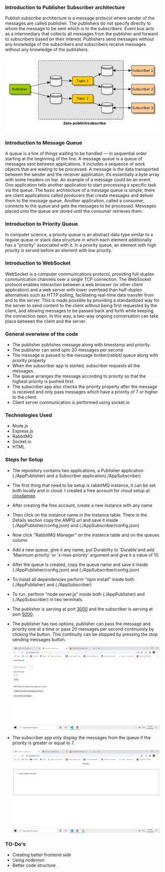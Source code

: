 ### Introduction to Publisher Subscriber architecture

Publish subscribe architecture is a message protocol where sender of the messages are called publisher. The publishers do not specify directly to whom the message to be sent which is to the subscribers. Event bus acts as a intermediary that collects all messages from the publisher and forward to subscribers based on their interest. Publishers send messages without any knowledge of the subscribers and subscribers receive messages without any knowledge of the publishers.

   <img src="./images/pubsubarc.png" />

### Introduction to Message Queue

A queue is a line of things waiting to be handled — in sequential order starting at the beginning of the line. A message queue is a queue of messages sent between applications. It includes a sequence of work objects that are waiting to be processed. A message is the data transported between the sender and the receiver application; it’s essentially a byte array with some headers on top. An example of a message could be an event. One application tells another application to start processing a specific task via the queue. The basic architecture of a message queue is simple; there are client applications called producers that create messages and deliver them to the message queue. Another application, called a consumer, connects to the queue and gets the messages to be processed. Messages placed onto the queue are stored until the consumer retrieves them.

### Introduction to Priority Queue

In computer science, a priority queue is an abstract data type similar to a regular queue or stack data structure in which each element additionally has a "priority" associated with it. In a priority queue, an element with high priority is served before an element with low priority.

### Introduction to WebSocket

WebSocket is a computer communications protocol, providing full-duplex communication channels over a single TCP connection. The WebSocket protocol enables interaction between a web browser (or other client application) and a web server with lower overhead than half-duplex alternatives such as HTTP polling, facilitating real-time data transfer from and to the server. This is made possible by providing a standardized way for the server to send content to the client without being first requested by the client, and allowing messages to be passed back and forth while keeping the connection open. In this way, a two-way ongoing conversation can take place between the client and the server.

### General overwiew of the code

- The publisher publishes message along with timestamp and priority.
- The publisher can send upto 20 messages per second
- The message is passed to the message broker(rabbit) queue along with priority property
- When the subscriber app is started, subscriber requests all the messages.
- The queue arranges the message according to priority so that the highest priority is pushed first
- The subscriber app also checks the priority property after the message is received and only pass messages which have a priority of 7 or higher to the client.
- Client server communication is performed using socket.io

### Technologies Used

- Node.js
- Express.js
- RabbitMQ
- Socket.io
- HTML

### Steps for Setup

- The repository contains two applications, a Publisher application (./AppPublisher) and a Subscriber application(./AppSubscriber)

- The first thing that need to be setup is rabbitMQ instance, it can be set both locally and in cloud. I created a free account for cloud setup at <a href="https://www.cloudamqp.com/">cloudamqp</a>

- After creating the free account, create a new instance with any name
- Then click on the instance name in the instance table. There in the Details section copy the AMPQ url and save it inside (./AppPublisher/config.json) and (./AppSubscriber/config.json)

- Now click "RabbitMQ Manager" on the instance table and on the queues column

- Add a new queue, give it any name, put Durability to 'Durable'and add 'Maximum priority' or 'x-max-priority' argument and give it a value of 10.

- After the queue is created, copy the queue name and save it inside (./AppPublisher/config.json) and (./AppSubscriber/config.json)

- To install all dependencies perform "npm install" inside both (./AppPublisher) and (./AppSubscriber)

- To run, perform "node server.js" inside both (./AppPublisher) and (./AppSubscriber)
  in two terminals.

- The publisher is serving at port <a href="http://localhost:3000/">3000</a> and the subscriber is serving at port
  <a href="http://localhost:5000/">5000</a>.

- The publisher has two options, publisher can pass the message and priority one at a time or pass 20 messages per second continuosly by clicking the button. This continuity can be stopped by pressing the stop sending messages button.

  <img src="./images/publisher.png" />

- The subscriber app only display the messages from the queue if the priority is greater or equal to 7.

  <img src="./images/subscriber.png" />

### TO-Do's

- Creating better frontend side
- Using nodemon
- Better code structure
